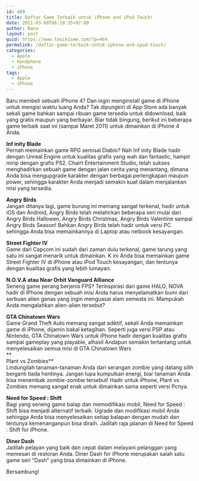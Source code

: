 ```yaml
---
id: 489
title: Daftar Game Terbaik untuk iPhone and iPod Touch!
date: 2011-03-08T06:10:35+07:00
author: Nana
layout: post
guid: https://www.tasikisme.com/?p=464
permalink: /daftar-game-terbaik-untuk-iphone-and-ipod-touch/
categories:
  - Apple
  - Handphone
  - iPhone
tags:
  - Apple
  - iPhone
---
```

Baru membeli sebuah iPhone 4? Dan ingin menginstall game di iPhone untuk mengisi waktu luang Anda? Tak dipungkiri di App Store ada banyak sekali game bahkan sampai ribuan game tersedia untuk didownload, baik yang gratis maupun yang berbayar. Biar tidak bingung, berikut ini beberapa game terbaik saat ini (sampai Maret 2011) untuk dimainkan di iPhone 4 Anda. 

**Inf inity Blade**  
Pernah memainkan game RPG semisal Diablo? Nah Inf inity Blade hadir dengan Unreal Engine untuk kualitas grafis yang wah dan fantastic, hampir mirip dengan grafis PS2. Chairt Entertainment Studio, telah sukses menghadirkan sebuah game dengan jalan cerita yang menantang, dimana Anda bisa mengupgrade karakter dengan berbagai perlengkapan maupun power, sehingga karakter Anda menjadi semakin kuat dalam menjalankan misi yang tersedia. 

**Angry Birds**  
Jangan ditanya lagi, game burung ini memang sangat terkenal, hadir untuk iOS dan Android, Angry Birds telah melahirkan beberapa seri mulai dari Angry Birds Hallowen, Angry Birds Christmas, Angry Birds Valentine sampai Angry Birds Season! Bahkan Angry Birds telah hadir untuk versi PC sehingga Anda bisa memainkannya di Laptop atau netbook kesayangan.

**Street Fighter IV**  
Game dari Capcom ini sudah dari zaman dulu terkenal, game tarung yang satu ini sangat menarik untuk dimainkan. K ini Anda bisa memainkan game Street Fighter IV di iPhone atau iPod Touch kesayangan, dan tentunya dengan kualitas grafis yang lebih lumayan.

**N.O.V.A atau Near Orbit Vanguard Alliance**  
Seneng game perang berjenis FPS? Terinspirasi dari game HALO, NOVA hadir di iPhone dengan sebuah misi Anda harus menyelamatkan bumi dari serbuan alien ganas yang ingin menguasai alam semesta ini. Mampukah Anda mengalahkan alien-alien tersebut?

**GTA Chinatown Wars**  
Game Grand Theft Auto memang sangat adiktif, sekali Anda memainkan game di iPhone, dijamin bakal ketagihan. Seperti juga versi PSP atau Nintendo, GTA Chinatown Wars untuk iPhone hadir dengan kualitas grafis sampai gameplay yang playable, alhasil Andapun semakin tertantang untuk menyelesaikan semua misi di GTA Chinatown Wars  
**  
Plant vs Zombies**  
Lindungilah tanaman-tanaman Anda dari serangan zombie yang datang silih berganti tiada hentinya. Jangan lupa kumpulkan energi, biar tanaman Anda bisa menembak zombie-zombie tersebut! Hadir untuk iPhone, Plant vs Zombies memang sangat enak untuk dimainkan sama seperti versi Pcnya.

**Need for Speed : Shift**  
Bagi yang seneng game balap dan memodifikasi mobil, Need for Speed : Shift bisa menjadi alternatif terbaik. Ugrade dan modifikasi mobil Anda sehingga Anda bisa menyelesaikan setiap balapan dengan mudah dan tentunya kemenanganpun bisa diraih. Jadilah raja jalanan di Need for Speed : Shift for iPhone.

**Diner Dash**  
Jadilah pelayan yang baik dan cepat dalam melayani pelanggan yang memesan di restoran Anda. Diner Dash for iPhone merupakan salah satu game seri “Dash” yang bisa dimainkan di iPhone.

Bersambung!